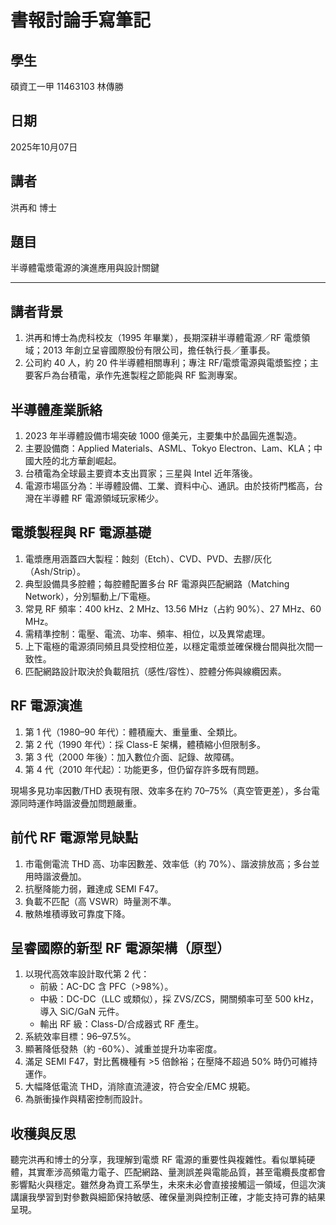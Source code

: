 # 書報討論手寫筆記

## 學生
碩資工一甲 11463103 林傳勝
## 日期
2025年10月07日
## 講者
洪再和 博士
## 題目
半導體電漿電源的演進應用與設計關鍵

---

## 講者背景
1. 洪再和博士為虎科校友（1995 年畢業），長期深耕半導體電源／RF 電漿領域；2013 年創立呈睿國際股份有限公司，擔任執行長／董事長。
1. 公司約 40 人，約 20 件半導體相關專利；專注 RF/電漿電源與電漿監控；主要客戶為台積電，承作先進製程之節能與 RF 監測專案。

## 半導體產業脈絡
1. 2023 年半導體設備市場突破 1000 億美元，主要集中於晶圓先進製造。
1. 主要設備商：Applied Materials、ASML、Tokyo Electron、Lam、KLA；中國大陸的北方華創崛起。
1. 台積電為全球最主要資本支出買家；三星與 Intel 近年落後。
1. 電源市場區分為：半導體設備、工業、資料中心、通訊。由於技術門檻高，台灣在半導體 RF 電源領域玩家稀少。

## 電漿製程與 RF 電源基礎
1. 電漿應用涵蓋四大製程：蝕刻（Etch）、CVD、PVD、去膠/灰化（Ash/Strip）。
1. 典型設備具多腔體；每腔體配置多台 RF 電源與匹配網路（Matching Network），分別驅動上/下電極。
1. 常見 RF 頻率：400 kHz、2 MHz、13.56 MHz（占約 90%）、27 MHz、60 MHz。
1. 需精準控制：電壓、電流、功率、頻率、相位，以及異常處理。
1. 上下電極的電源須同頻且具受控相位差，以穩定電漿並確保機台間與批次間一致性。
1. 匹配網路設計取決於負載阻抗（感性/容性）、腔體分佈與線纜因素。

## RF 電源演進
1. 第 1 代（1980–90 年代）：體積龐大、重量重、全類比。
1. 第 2 代（1990 年代）：採 Class-E 架構，體積縮小但限制多。
1. 第 3 代（2000 年後）：加入數位介面、記錄、故障碼。
1. 第 4 代（2010 年代起）：功能更多，但仍留存許多既有問題。

現場多見功率因數/THD 表現有限、效率多在約 70–75%（真空管更差），多台電源同時運作時諧波疊加問題嚴重。

## 前代 RF 電源常見缺點
1. 市電側電流 THD 高、功率因數差、效率低（約 70%）、諧波排放高；多台並用時諧波疊加。
1. 抗壓降能力弱，難達成 SEMI F47。
1. 負載不匹配（高 VSWR）時量測不準。
1. 散熱堆積導致可靠度下降。

## 呈睿國際的新型 RF 電源架構（原型）
1. 以現代高效率設計取代第 2 代：
    - 前級：AC-DC 含 PFC（>98%）。
    - 中級：DC-DC（LLC 或類似），採 ZVS/ZCS，開關頻率可至 500 kHz，導入 SiC/GaN 元件。
    - 輸出 RF 級：Class-D/合成器式 RF 產生。
1. 系統效率目標：96–97.5%。
1. 顯著降低發熱（約 -60%）、減重並提升功率密度。
1. 滿足 SEMI F47，對比舊機種有 >5 倍餘裕；在壓降不超過 50% 時仍可維持運作。
1. 大幅降低電流 THD，消除直流漣波，符合安全/EMC 規範。
1. 為脈衝操作與精密控制而設計。

## 收穫與反思
聽完洪再和博士的分享，我理解到電漿 RF 電源的重要性與複雜性。看似單純硬體，其實牽涉高頻電力電子、匹配網路、量測誤差與電能品質，甚至電纜長度都會影響點火與穩定。雖然身為資工系學生，未來未必會直接接觸這一領域，但這次演講讓我學習到對參數與細節保持敏感、確保量測與控制正確，才能支持可靠的結果呈現。